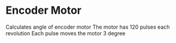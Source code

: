 # Encoder Motor
Calculates angle of encoder motor
The motor has 120 pulses each revolution
Each pulse moves the motor 3 degree